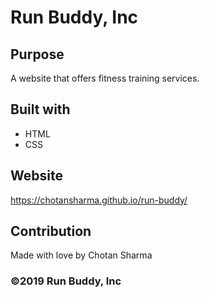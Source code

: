 # Run Buddy, Inc

## Purpose
A website that offers fitness training services.

## Built with
* HTML
* CSS
## Website
https://chotansharma.github.io/run-buddy/

## Contribution
Made with love by Chotan Sharma

### ©️2019 Run Buddy, Inc
